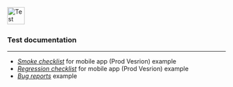 <div>
<img src="https://cdn-icons-png.flaticon.com/512/223/223096.png" title="Test documentation" alt="Test documentation" width="40" height="40"/>&nbsp;
</div>
 
 ### Test documentation
 ___
 
 - *[Smoke checklist](https://docs.google.com/spreadsheets/d/1WIfIiCJrUfp_yoCRCfXwHEDOzmXS8CodGCGupI4jrqQ/edit?usp=sharing)* for mobile app (Prod Vesrion) example
 - *[Regression checklist](https://docs.google.com/spreadsheets/d/1bE29_tWuWtqu_bj17Hj9qjCSUx7u09Uky41fMneg-Pk/edit?usp=sharing)* for mobile app (Prod Vesrion) example
 - *[Bug reports](https://docs.google.com/spreadsheets/d/1DJPNmshqrS95dSu4GRuhgxikBi10Mq1VekE67HsezJc/edit?usp=sharing)* example
